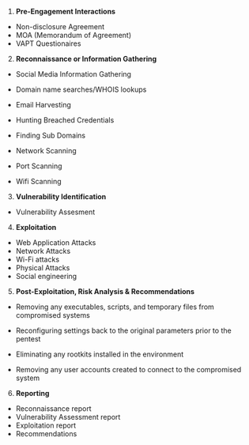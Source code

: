1. **Pre-Engagement Interactions**
- Non-disclosure Agreement
- MOA  (Memorandum of Agreement)
- VAPT Questionaires



2. **Reconnaissance or Information Gathering**



- Social Media Information Gathering
- Domain name searches/WHOIS lookups
- Email Harvesting
- Hunting Breached Credentials
- Finding Sub Domains
- Network Scanning

- Port Scanning

- Wifi Scanning

  

3.  **Vulnerability Identification**

- Vulnerability Assesment

     

4. **Exploitation**

- Web Application Attacks
- Network Attacks
- Wi-Fi attacks
- Physical Attacks
- Social engineering



5. **Post-Exploitation, Risk Analysis & Recommendations**



- Removing any executables, scripts, and temporary files from compromised systems

- Reconfiguring settings back to the original parameters prior to the pentest

- Eliminating any rootkits installed in the environment

- Removing any user accounts created to connect to the compromised system

  

6. **Reporting**

- Reconnaissance report
- Vulnerability Assessment report
- Exploitation report
- Recommendations

